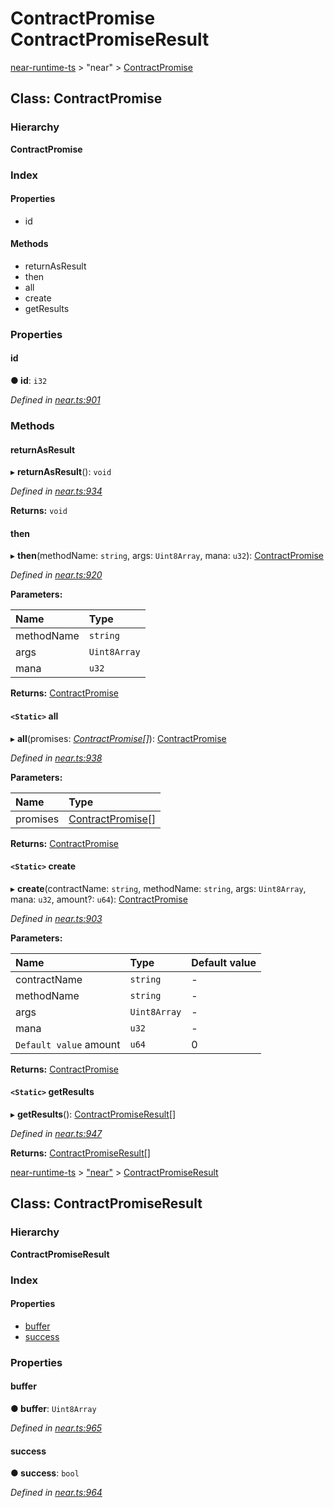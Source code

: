 # ContractPromise ContractPromiseResult

[near-runtime-ts](../) &gt; "near" &gt; [ContractPromise](contractpromise-contractpromiseresult.md)

## Class: ContractPromise

### Hierarchy

**ContractPromise**

### Index

#### Properties

* id

#### Methods

* returnAsResult
* then
* all
* create
* getResults

### Properties

#### id   <a id="id"></a>

**● id**: `i32`

_Defined in_ [_near.ts:901_](https://github.com/nearprotocol/near-runtime-ts/blob/30d6281/near.ts#L901)

### Methods

#### returnAsResult   <a id="returnasresult"></a>

▸ **returnAsResult**\(\): `void`

_Defined in_ [_near.ts:934_](https://github.com/nearprotocol/near-runtime-ts/blob/30d6281/near.ts#L934)

**Returns:** `void`

#### then   <a id="then"></a>

▸ **then**\(methodName: `string`, args: `Uint8Array`, mana: `u32`\): [ContractPromise](https://github.com/nearprotocol/docs/tree/02f899c11ed02bb3a999e4e86904f6a23c31ca4c/docs/client-api/ts/classes/_near_.contractpromise.md)

_Defined in_ [_near.ts:920_](https://github.com/nearprotocol/near-runtime-ts/blob/30d6281/near.ts#L920)

**Parameters:**

| Name | Type |
| :--- | :--- |
| methodName | `string` |
| args | `Uint8Array` |
| mana | `u32` |

**Returns:** [ContractPromise](https://github.com/nearprotocol/docs/tree/02f899c11ed02bb3a999e4e86904f6a23c31ca4c/docs/client-api/ts/classes/_near_.contractpromise.md)

#### `<Static>` all   <a id="all"></a>

▸ **all**\(promises: [_ContractPromise_](https://github.com/nearprotocol/docs/tree/02f899c11ed02bb3a999e4e86904f6a23c31ca4c/docs/client-api/ts/classes/_near_.contractpromise.md)_\[\]_\): [ContractPromise](https://github.com/nearprotocol/docs/tree/02f899c11ed02bb3a999e4e86904f6a23c31ca4c/docs/client-api/ts/classes/_near_.contractpromise.md)

_Defined in_ [_near.ts:938_](https://github.com/nearprotocol/near-runtime-ts/blob/30d6281/near.ts#L938)

**Parameters:**

| Name | Type |
| :--- | :--- |
| promises | [ContractPromise](https://github.com/nearprotocol/docs/tree/02f899c11ed02bb3a999e4e86904f6a23c31ca4c/docs/client-api/ts/classes/_near_.contractpromise.md)\[\] |

**Returns:** [ContractPromise](https://github.com/nearprotocol/docs/tree/02f899c11ed02bb3a999e4e86904f6a23c31ca4c/docs/client-api/ts/classes/_near_.contractpromise.md)

#### `<Static>` create   <a id="create"></a>

▸ **create**\(contractName: `string`, methodName: `string`, args: `Uint8Array`, mana: `u32`, amount?: `u64`\): [ContractPromise](https://github.com/nearprotocol/docs/tree/02f899c11ed02bb3a999e4e86904f6a23c31ca4c/docs/client-api/ts/classes/_near_.contractpromise.md)

_Defined in_ [_near.ts:903_](https://github.com/nearprotocol/near-runtime-ts/blob/30d6281/near.ts#L903)

**Parameters:**

| Name | Type | Default value |
| :--- | :--- | :--- |
| contractName | `string` | - |
| methodName | `string` | - |
| args | `Uint8Array` | - |
| mana | `u32` | - |
| `Default value` amount | `u64` | 0 |

**Returns:** [ContractPromise](https://github.com/nearprotocol/docs/tree/02f899c11ed02bb3a999e4e86904f6a23c31ca4c/docs/client-api/ts/classes/_near_.contractpromise.md)

#### `<Static>` getResults   <a id="getresults"></a>

▸ **getResults**\(\): [ContractPromiseResult](https://github.com/nearprotocol/docs/tree/02f899c11ed02bb3a999e4e86904f6a23c31ca4c/docs/client-api/ts/classes/_near_.contractpromiseresult.md)\[\]

_Defined in_ [_near.ts:947_](https://github.com/nearprotocol/near-runtime-ts/blob/30d6281/near.ts#L947)

**Returns:** [ContractPromiseResult](https://github.com/nearprotocol/docs/tree/02f899c11ed02bb3a999e4e86904f6a23c31ca4c/docs/client-api/ts/classes/_near_.contractpromiseresult.md)\[\]

[near-runtime-ts](../) &gt; ["near"](https://github.com/nearprotocol/docs/tree/02f899c11ed02bb3a999e4e86904f6a23c31ca4c/docs/client-api/ts/modules/_near_.md) &gt; [ContractPromiseResult](https://github.com/nearprotocol/docs/tree/02f899c11ed02bb3a999e4e86904f6a23c31ca4c/docs/client-api/ts/classes/_near_.contractpromiseresult.md)

## Class: ContractPromiseResult

### Hierarchy

**ContractPromiseResult**

### Index

#### Properties

* [buffer](https://github.com/nearprotocol/docs/tree/02f899c11ed02bb3a999e4e86904f6a23c31ca4c/docs/client-api/ts/classes/_near_.contractpromiseresult.md#buffer)
* [success](https://github.com/nearprotocol/docs/tree/02f899c11ed02bb3a999e4e86904f6a23c31ca4c/docs/client-api/ts/classes/_near_.contractpromiseresult.md#success)

### Properties

#### buffer   <a id="buffer"></a>

**● buffer**: `Uint8Array`

_Defined in_ [_near.ts:965_](https://github.com/nearprotocol/near-runtime-ts/blob/30d6281/near.ts#L965)

#### success   <a id="success"></a>

**● success**: `bool`

_Defined in_ [_near.ts:964_](https://github.com/nearprotocol/near-runtime-ts/blob/30d6281/near.ts#L964)


